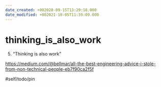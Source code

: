 ```yaml
---
date_created: +002020-09-15T13:29:18.000
date_modified: +002021-10-05T11:39:09.000
---
```


# thinking_is_also_work

5. “Thinking is also work”

https://medium.com/@bellmar/all-the-best-engineering-advice-i-stole-from-non-technical-people-eb7f90ca2f5f

#self/todo/pin
